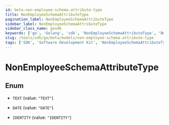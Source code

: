 ```yaml
---
id: beta-non-employee-schema-attribute-type
title: NonEmployeeSchemaAttributeType
pagination_label: NonEmployeeSchemaAttributeType
sidebar_label: NonEmployeeSchemaAttributeType
sidebar_class_name: gosdk
keywords: ['go', 'Golang', 'sdk', 'NonEmployeeSchemaAttributeType', 'BetaNonEmployeeSchemaAttributeType'] 
slug: /tools/sdk/go/beta/models/non-employee-schema-attribute-type
tags: ['SDK', 'Software Development Kit', 'NonEmployeeSchemaAttributeType', 'BetaNonEmployeeSchemaAttributeType']
---
```


# NonEmployeeSchemaAttributeType

## Enum


* `TEXT` (value: `"TEXT"`)

* `DATE` (value: `"DATE"`)

* `IDENTITY` (value: `"IDENTITY"`)


